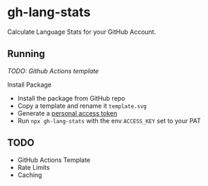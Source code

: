 # gh-lang-stats

Calculate Language Stats for your GitHub Account.

## Running
*TODO: Github Actions template*

Install Package
* Install the package from GitHub repo
* Copy a template and rename it `template.svg`
* Generate a [personal access token](https://github.com/settings/tokens)
* Run `npx gh-lang-stats` with the env `ACCESS_KEY` set to your PAT

## TODO
* GitHub Actions Template
* Rate Limits
* Caching
